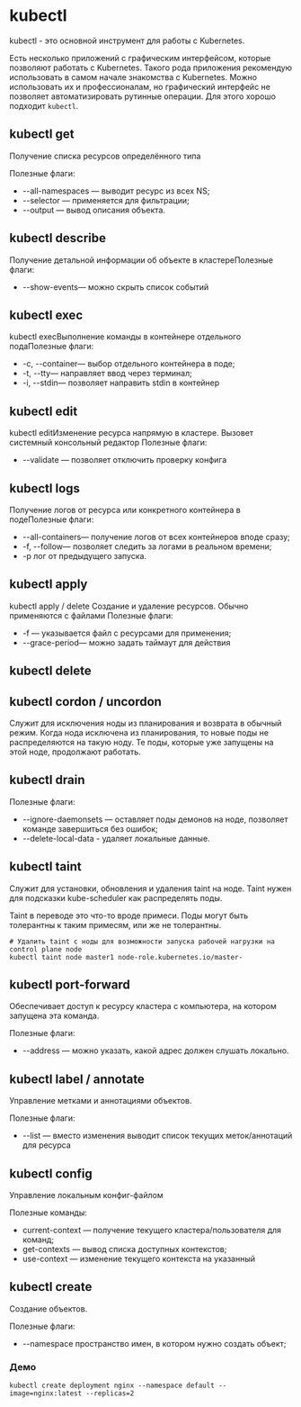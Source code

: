 # kubectl
kubectl - это основной инструмент для работы с Kubernetes.

Есть несколько приложений с графическим интерфейсом, которые позволяют работать с Kubernetes.
Такого рода приложения рекомендую использовать в самом начале знакомства с Kubernetes.
Можно использовать их и профессионалам, но графический интерфейс не позволяет автоматизировать рутинные операции.
Для этого хорошо подходит `kubectl`.

## kubectl get
Получение списка ресурсов определённого типа 

Полезные флаги:
- --all-namespaces — выводит ресурс из всех NS;
- --selector — применяется для фильтрации;
- --output — вывод описания объекта.

## kubectl describe

Получение детальной информации об объекте в кластереПолезные флаги:
- --show-events— можно скрыть список событий

## kubectl exec
kubectl execВыполнение команды в контейнере отдельного подаПолезные флаги:
- -с, --container— выбор отдельного контейнера в поде;
- -t, --tty— направляет ввод через терминал;
- -i, --stdin— позволяет направить stdin в контейнер

## kubectl edit
kubectl editИзменение ресурса напрямую в кластере. Вызовет системный консольный редактор Полезные флаги:
- --validate — позволяет отключить проверку конфига

## kubectl logs
Получение логов от ресурса или конкретного контейнера в подеПолезные флаги:
- --all-containers— получение логов от всех контейнеров вподе сразу;
- -f, --follow— позволяет следить за логами в реальном времени;
- -p лог от предыдущего запуска.

## kubectl apply
kubectl apply / delete
Создание и удаление ресурсов. Обычно применяются с файлами Полезные флаги:
- -f — указывается файл с ресурсами для применения;
- --grace-period— можно задать таймаут для действия

## kubectl delete

## kubectl cordon / uncordon
Служит для исключения ноды из планирования и возврата в обычный режим.
Когда нода исключена из планирования, то новые поды не распределяются на такую ноду. 
Те поды, которые уже запущены на этой ноде, продолжают работать.
 
## kubectl drain
Полезные флаги:
- --ignore-daemonsets — оставляет поды демонов на ноде, позволяет команде завершиться без ошибок;
- --delete-local-data - удаляет локальные данные.

## kubectl taint
Служит для установки, обновления и удаления taint на ноде. Taint нужен для подсказки kube-scheduler как распределять поды.

Taint в переводе это что-то вроде примеси. Поды могут быть толерантны к таким примесям, или же не толерантны.

```shell script
# Удалить taint с ноды для возможности запуска рабочей нагрузки на control plane node  
kubectl taint node master1 node-role.kubernetes.io/master-
```

## kubectl port-forward
Обеспечивает доступ к ресурсу кластера с компьютера, на котором запущена эта команда.

Полезные флаги:
- --address — можно указать, какой адрес должен слушать локально.

## kubectl label / annotate
Управление метками и аннотациями объектов. 

Полезные флаги:
- --list — вместо изменения выводит список текущих меток/аннотаций для ресурса

## kubectl config
Управление локальным конфиг-файлом

Полезные команды:
- current-context — получение текущего кластера/пользователя для команд;
- get-contexts — вывод списка доступных контекстов;
- use-context — изменение текущего контекста на указанный

## kubectl create
Создание объектов.

Полезные флаги:
- --namespace пространство имен, в котором нужно создать объект;

### Демо
```shell script
kubectl create deployment nginx --namespace default --image=nginx:latest --replicas=2
```

